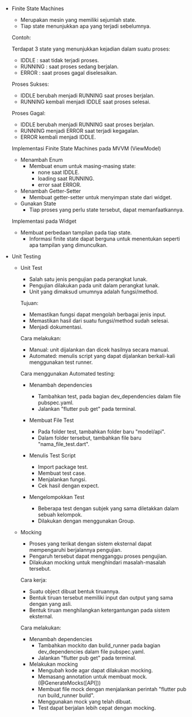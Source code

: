 - Finite State Machines
  - Merupakan mesin yang memiliki sejumlah state.
  - Tiap state menunjukkan apa yang terjadi sebelumnya.

  Contoh:

  Terdapat 3 state yang menunjukkan kejadian dalam suatu proses:
  - IDDLE   : saat tidak terjadi proses.
  - RUNNING : saat proses sedang berjalan.
  - ERROR   : saat proses gagal diselesaikan.

  Proses Sukses:
  - IDDLE berubah menjadi RUNNING saat proses berjalan.
  - RUNNING kembali menjadi IDDLE saat proses selesai.

  Proses Gagal:
  - IDDLE berubah menjadi RUNNING saat proses berjalan.
  - RUNNING menjadi ERROR saat terjadi kegagalan.
  - ERROR kembali menjadi IDDLE.

  Implementasi Finite State Machines pada MVVM (ViewModel)
  - Menambah Enum
    - Membuat enum untuk masing-masing state:
      - none saat IDDLE.
      - loading saat RUNNING.
      - error saat ERROR.
  - Menambah Getter-Setter
    - Membuat getter-setter untuk menyimpan state dari widget.
  - Gunakan State
    - Tiap proses yang perlu state tersebut, dapat memanfaatkannya.

  Implementasi pada Widget
  - Membuat perbedaan tampilan pada tiap state.
    - Informasi finite state dapat berguna untuk menentukan seperti apa tampilan yang dimunculkan.

- Unit Testing
  - Unit Test
    - Salah satu jenis pengujian pada perangkat lunak.
    - Pengujian dilakukan pada unit dalam perangkat lunak.
    - Unit yang dimaksud umumnya adalah fungsi/method.

    Tujuan:
    - Memastikan fungsi dapat mengolah berbagai jenis input.
    - Memastikan hasil dari suatu fungsi/method sudah selesai.
    - Menjadi dokumentasi.

    Cara melakukan:
    - Manual: unit dijalankan dan dicek hasilnya secara manual.
    - Automated: menulis script yang dapat dijalankan berkali-kali menggunakan test runner.

    Cara menggunakan Automated testing:
    - Menambah dependencies
      - Tambahkan test, pada bagian dev_dependencies dalam file pubspec.yaml.
      - Jalankan "flutter pub get" pada terminal.

    - Membuat File Test
      - Pada folder test, tambahkan folder baru "model/api".
      - Dalam folder tersebut, tambahkan file baru "nama_file_test.dart".

    - Menulis Test Script
      - Import package test.
      - Membuat test case.
      - Menjalankan fungsi.
      - Cek hasil dengan expect.

    - Mengelompokkan Test
      - Beberapa test dengan subjek yang sama diletakkan dalam sebuah kelompok.
      - Dilakukan dengan menggunakan Group.

  - Mocking
    - Proses yang terikat dengan sistem eksternal dapat mempengaruhi berjalannya pengujian.
    - Pengaruh tersebut dapat mengganggu proses pengujian.
    - Dilakukan mocking untuk menghindari masalah-masalah tersebut.

    Cara kerja:
    - Suatu object dibuat bentuk tiruannya.
    - Bentuk tiruan tersebut memiliki input dan output yang sama dengan yang asli.
    - Bentuk tiruan menghilangkan ketergantungan pada sistem eksternal.

    Cara melakukan:
    - Menambah dependencies
      - Tambahkan mockito dan build_runner pada bagian dev_dependencies dalam file pubspec.yaml.
      - Jalankan "flutter pub get" pada terminal.
    - Melakukan mocking
      - Mengubah kode agar dapat dilakukan mocking.
      - Memasang annotation untuk membuat mock. (@GenerateMocks([API]))
      - Membuat file mock dengan menjalankan perintah "flutter pub run build_runner build".
      - Menggunakan mock yang telah dibuat.
      - Test dapat berjalan lebih cepat dengan mocking.
